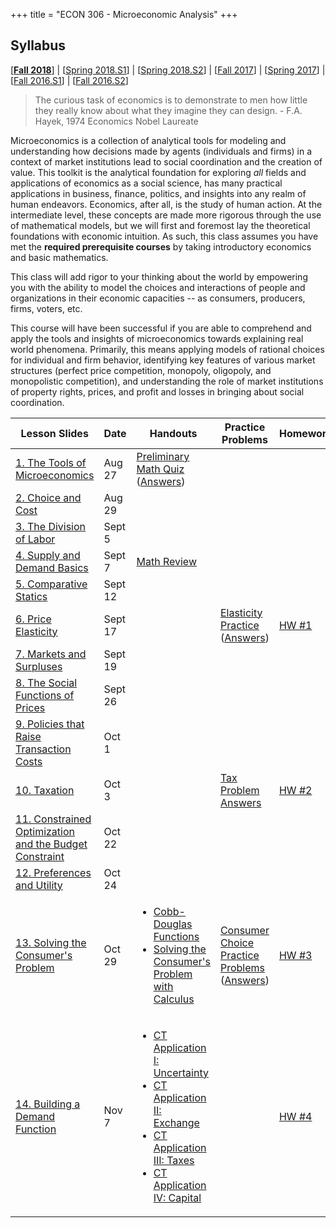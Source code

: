 +++
title = "ECON 306 - Microeconomic Analysis"
+++

## Syllabus
[[**Fall 2018**](https://www.dropbox.com/s/g19k5rr57qtqvzo/ECON_480_F2018_Safner_Syllabus.pdf?dl=0)] | [[Spring 2018.S1](https://www.dropbox.com/s/b5v4jcyxx8k7551/ECON_306_S2018_1_Syllabus_Safner.pdf?dl=0)] | [[Spring 2018.S2](https://www.dropbox.com/s/s3s3ptxdze30sf2/ECON_306_S2018_2_Syllabus_Safner.pdf?dl=0)] | [[Fall 2017](https://www.dropbox.com/s/jak8lkmofaehf0b/ECON_306_F2017_Syllabus_Safner.pdf?dl=0)] | [[Spring 2017](https://www.dropbox.com/s/hqp50iewbb57f5c/ECON_306.3_Syllabus_Safner.pdf?dl=0)] | [[Fall 2016.S1](https://www.dropbox.com/s/e5p0kuhjvwkc5xr/ECON_306.1_Syllabus_Safner.pdf?dl=0)] | [[Fall 2016.S2](https://www.dropbox.com/s/4gwo2re1twyu6ol/ECON_306.2_Syllabus_Safner.pdf?dl=0)] 

> The curious task of economics is to demonstrate to men how little they really know about what they imagine they can design. - F.A. Hayek, 1974 Economics Nobel Laureate

Microeconomics is a collection of analytical tools for modeling and understanding how decisions made by agents (individuals and firms) in a context of market institutions lead to social coordination and the creation of value. This toolkit is the analytical foundation for exploring *all* fields and applications of economics as a social science, has many practical applications in business, finance, politics, and insights into any realm of human endeavors. Economics, after all, is the study of human action. At the intermediate level, these concepts are made more rigorous through the use of mathematical models, but we will first and foremost lay the theoretical foundations with economic intuition. As such, this class assumes you have met the **required prerequisite courses** by taking introductory economics and basic mathematics. 

This class will add rigor to your thinking about the world by empowering you with the ability to model the choices and interactions of people and organizations in their economic capacities -- as consumers, producers, firms, voters, etc. 

This course will have been successful if you are able to comprehend and apply the tools and insights of microeconomics towards explaining real world phenomena. Primarily, this means applying models of rational choices for individual and firm behavior, identifying key features of various market structures (perfect price competition, monopoly, oligopoly, and monopolistic competition), and understanding the role of market institutions of property rights, prices, and profit and losses in bringing about social coordination.


| Lesson Slides | Date | Handouts | Practice Problems | Homework |
|---|---|---|---|---|
| [1. The Tools of Microeconomics](https://www.dropbox.com/s/xnpbswp9dhhw7u8/Lecture1.pdf?dl=0) | Aug 27 | [Preliminary Math Quiz](https://www.dropbox.com/s/stzapyiioyubpll/mathpretest2.pdf?dl=0) ([Answers](https://www.dropbox.com/s/ulesxb8es2e88pf/mathpretestanswers.pdf?dl=0)) |  |  |
| [2. Choice and Cost](https://www.dropbox.com/s/m64g26vn05pblky/Lecture2.pdf?dl=0) | Aug 29 |  |  |  |
| [3. The Division of Labor](https://www.dropbox.com/s/74669t1he0pff9i/Lecture3.pdf?dl=0) | Sept 5 |  |  |  | 
| [4. Supply and Demand Basics](https://www.dropbox.com/s/l2p9aixq5d253ma/Lecture4.pdf?dl=0) | Sept 7 | [Math Review](https://www.dropbox.com/s/eqgf7qam3mdl3o8/Math%20Review.pdf?dl=0)  |  |  | 
| [5. Comparative Statics](https://www.dropbox.com/s/ghuqdbik5n2i094/Lecture5.pdf?dl=0) | Sept 12 | | | | 
| [6. Price Elasticity](https://www.dropbox.com/s/fbidadmw8l3h625/Lecture6.pdf?dl=0) | Sept 17 | | [Elasticity Practice](https://www.dropbox.com/s/rgo1ao8n9yc44c2/Elasticity%20Problems.pdf?dl=0) ([Answers](https://www.dropbox.com/s/uu6q1qgt3p31xhe/Elasticity%20Problems%20Answers.pdf?dl=0)) | [HW #1](https://www.dropbox.com/s/klsyrtaurpdjwsm/HW%201.pdf?dl=0) | 
| [7. Markets and Surpluses](https://www.dropbox.com/s/ksuvzducx1k5x3f/Lecture7.pdf?dl=0) | Sept 19 | | | | 
| [8. The Social Functions of Prices](https://www.dropbox.com/s/nzao0ws29gx2u24/Lecture8.pdf?dl=0) | Sept 26 | | | | 
| [9. Policies that Raise Transaction Costs](https://www.dropbox.com/s/c4k59ewl7zqlf3z/Lecture9.pdf?dl=0) | Oct 1 | | | | 
| [10. Taxation](https://www.dropbox.com/s/tqlteecq6m135mk/Lecture10.pdf?dl=0) | Oct 3 | | [Tax Problem Answers](https://www.dropbox.com/s/exxv9hqkkmod4tq/Tax%20Problem%20Answers.pdf?dl=0) | [HW #2](https://www.dropbox.com/s/54lbiwdk1s6t51s/HW%202.pdf?dl=0) | 
| [11. Constrained Optimization and the Budget Constraint](https://www.dropbox.com/s/pzz85ynjtiz08lg/Lecture11.pdf?dl=0) | Oct 22 | | | | 
| [12. Preferences and Utility](https://www.dropbox.com/s/wz53n0f8atjfuo9/Lecture12.pdf?dl=0) | Oct 24 | | | | 
| [13. Solving the Consumer's Problem](https://www.dropbox.com/s/btu375ip1ji965o/Lecture13.pdf?dl=0) | Oct 29 | <ul><li>[Cobb-Douglas Functions](https://www.dropbox.com/s/141zvj3yxd29dez/Cobb-Douglas.pdf?dl=0) <li>[Solving the Consumer's Problem with Calculus](https://www.dropbox.com/s/wju4ho4aze9ebpp/Consumer%20Optimization%20Problem%20Example.pdf?dl=0) </ul> | [Consumer Choice Practice Problems](https://www.dropbox.com/s/zcq3xdex3ewvao5/Consumer%20Choice%20Problems.pdf?dl=0) ([Answers](https://www.dropbox.com/s/vuumqhqx0om1fa1/Consumer%20Choice%20Problem%20Answers.pdf?dl=0)) | [HW #3](https://www.dropbox.com/s/jys09zo3x55xhzk/HW%203.pdf?dl=0) | 
| [14. Building a Demand Function](https://www.dropbox.com/s/fkr10vzwoenqzy1/Lecture14.pdf?dl=0) | Nov 7 | <ul><li>[CT Application I: Uncertainty](https://www.dropbox.com/s/gsozzygwl0em7zz/CT%20Application%20I%20-%20Uncertainty.pdf?dl=0) <li>[CT Application II: Exchange](https://www.dropbox.com/s/3iafo4lba9odyq8/CT%20Application%20II%20-%20Exchange.pdf?dl=0) <li>[CT Application III: Taxes](https://www.dropbox.com/s/f473sd7h0ql3qyg/CT%20Application%20III%20-%20Consumption%20Tax%20vs.%20Income%20Tax.pdf?dl=0) <li>[CT Application IV: Capital](https://www.dropbox.com/s/7rrkzpw0gs47xxd/CT%20Application%20II%20-%20Intertemporal%20Choice%2C%20Saving%2C%20Borrowing%2C%20Lending.pdf?dl=0) </ul> | | [HW #4](https://www.dropbox.com/s/2xpbhoqqo87uwtk/HW%204.pdf?dl=0) | 
